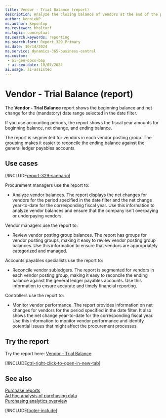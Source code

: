 ```yaml
---
title: Vendor - Trial Balance (report)
description: Analyze the closing balance of vendors at the end of the period and reconcile the vendor subledger against the payables accounts in the general ledger.
author: kennieNP
ms.author: kepontop
ms.reviewer: bholtorf
ms.topic: conceptual
ms.search.keywords: reporting
ms.search.form: Report_329_Primary
ms.date: 10/14/2024
ms.service: dynamics-365-business-central
ms.custom:
 - ai-gen-docs-bap
 - ai-seo-date: 10/07/2024
ai.usage: ai-assisted
---
```


# Vendor - Trial Balance (report)

The **Vendor - Trial Balance** report shows the beginning balance and net change for the (mandatory) date range selected in the date filter.

If you use accounting periods, the report shows the fiscal year amounts for beginning balance, net change, and ending balance.

The report is segmented for vendors in each vendor posting group. The grouping makes it easier to reconcile the ending balance against the general ledger payables accounts.

## Use cases

[!INCLUDE[report-329-scenario](../includes/report-329-scenario-include.md)]

<!-- 
Prompt
Below is a report in an ERP system. Provide 3-4 use cases for different personas working with procurement.
Format like this:    
  
As a <persona>, use the report to    
* use case 1  
* use case 2    

Do not capitalize the persona names. 

## Report description
Shows the net changes for vendors for the period specified in the date filter, and the net change year-to-date for the corresponding fiscal year. The report is grouped by vendor posting groups and gives a different view of the vendor ledger than the Aged Accounts Payable report. Note: If you don't set up accounting periods, Business Central doesn't know which fiscal year to use. It shows the year-to-date from the most recent fiscal year, or just the selected period. The date might not be from the beginning of a year.

### What the report does
You must specify a date range in the date filter and the report will display the beginning balance and net change for the date range selected. Using the accounting periods the report will show the fiscal year amounts for beginning balance, net change and ending balance.

The report is segmented for vendors in each vendor posting group for easy reconciliation of the ending balance against the general ledger payables account(s).



### Use cases
Analyse the closing balance of vendors at the end of the period to reconcile the vendor subledger against the payables account(s) in the general ledger.

Please include your data sources and URLs
 -->

Procurement managers use the report to:

* Analyze vendor balances. The report displays the net changes for vendors for the period specified in the date filter and the net change year-to-date for the corresponding fiscal year. Use this information to analyze vendor balances and ensure that the company isn't overpaying or underpaying vendors.

Vendor managers use the report to:

* Review vendor posting group balances. The report has groups for vendor posting groups, making it easy to review vendor posting group balances. Use this information to ensure that vendors are appropriately categorized and managed.

Accounts payables specialists use the report to:

* Reconcile vendor subledgers. The report is segmented for vendors in each vendor posting group, making it easy to reconcile the ending balance against the general ledger payables accounts. Use this information to ensure accurate and timely financial reporting.

Controllers use the report to:

* Monitor vendor performance. The report provides information on net changes for vendors for the period specified in the date filter. It also shows the net change year-to-date for the corresponding fiscal year. Use this information to monitor vendor performance and identify potential issues that might affect the procurement processes.

## Try the report

Try the report here: [Vendor - Trial Balance](https://businesscentral.dynamics.com?report=329)

[!INCLUDE[ctrl-right-click-to-open-in-new-tab](../includes/ctrl-right-click-to-open-in-new-tab.md)]

## See also

[Purchase reports](../purchase-reports.md)  
[Ad hoc analysis of purchasing data](../ad-hoc-analysis-purchasing.md)  
[Purchasing analytics overview](../purchasing-analytics-overview.md)  

[!INCLUDE[footer-include](../includes/footer-banner.md)]